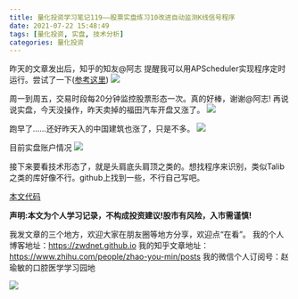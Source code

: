 ```yaml
---
title: 量化投资学习笔记119——股票实盘练习10改进自动监测K线信号程序
date: 2021-07-22 15:48:49
tags: [量化投资, 实盘, 技术分析]
categories: 量化投资
---
```

昨天的文章发出后，知乎的知友@阿志 提醒我可以用APScheduler实现程序定时运行。尝试了一下([参考这里](https://zhuanlan.zhihu.com/p/144506204))
![](https://zymblog-1258069789.cos.ap-chengdu.myqcloud.com/blog0178-QTLearn/89/01.jpg)

周一到周五，交易时段每20分钟监控股票形态一次。真的好棒，谢谢@阿志!
再说说实盘，今天没操作，昨天卖掉的福田汽车开盘又涨了。
![](https://zymblog-1258069789.cos.ap-chengdu.myqcloud.com/blog0178-QTLearn/89/02.jpg)

跑早了……还好昨天入的中国建筑也涨了，只是不多。
![](https://zymblog-1258069789.cos.ap-chengdu.myqcloud.com/blog0178-QTLearn/89/03.jpg)

目前实盘账户情况
![](https://zymblog-1258069789.cos.ap-chengdu.myqcloud.com/blog0178-QTLearn/89/04.jpg)

接下来要看技术形态了，就是头肩底头肩顶之类的。想找程序来识别，类似Talib之类的库好像不行。github上找到一些，不行自己写吧。


[本文代码](https://github.com/zwdnet/stockpractice/blob/main/kline/monitoring.py)






**声明:本文为个人学习记录，不构成投资建议!股市有风险，入市需谨慎!**




我发文章的三个地方，欢迎大家在朋友圈等地方分享，欢迎点“在看”。
我的个人博客地址：https://zwdnet.github.io
我的知乎文章地址： https://www.zhihu.com/people/zhao-you-min/posts
我的微信个人订阅号：赵瑜敏的口腔医学学习园地




![](https://zymblog-1258069789.cos.ap-chengdu.myqcloud.com/other/wx.jpg)